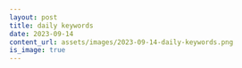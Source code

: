 ```yaml
---
layout: post
title: daily keywords
date: 2023-09-14
content_url: assets/images/2023-09-14-daily-keywords.png
is_image: true
---
```

